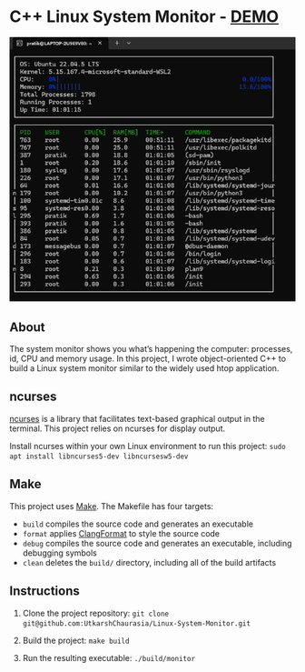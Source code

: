 # C++ Linux System Monitor - [DEMO](https://www.linkedin.com/posts/utkarshchaurasia_linux-cpp-oop-activity-6670235011100278784-6r2V)

![System Monitor](images/Dashboard.png)


## About
The system monitor shows you what’s happening the computer: processes, id, CPU and memory usage. In this project, I wrote object-oriented C++ to build a Linux system monitor similar to the widely used htop application.

## ncurses
[ncurses](https://www.gnu.org/software/ncurses/) is a library that facilitates text-based graphical output in the terminal. This project relies on ncurses for display output.

Install ncurses within your own Linux environment to run this project: `sudo apt install libncurses5-dev libncursesw5-dev`

## Make
This project uses [Make](https://www.gnu.org/software/make/). The Makefile has four targets:
* `build` compiles the source code and generates an executable
* `format` applies [ClangFormat](https://clang.llvm.org/docs/ClangFormat.html) to style the source code
* `debug` compiles the source code and generates an executable, including debugging symbols
* `clean` deletes the `build/` directory, including all of the build artifacts

## Instructions


1. Clone the project repository: `git clone git@github.com:UtkarshChaurasia/Linux-System-Monitor.git`

2. Build the project: `make build`

3. Run the resulting executable: `./build/monitor`
